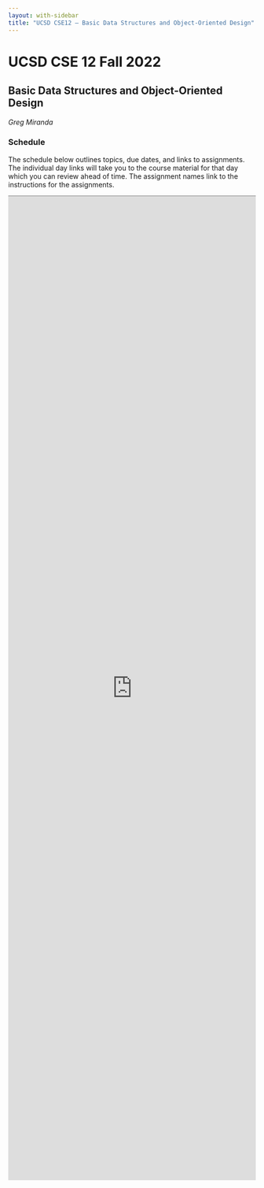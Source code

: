 ```yaml
---
layout: with-sidebar
title: "UCSD CSE12 – Basic Data Structures and Object-Oriented Design"
---
```


# UCSD CSE 12 Fall 2022
## Basic Data Structures and Object-Oriented Design

_Greg Miranda_

<a id="b:disc"></a>
<h3>Schedule</h3>

The schedule below outlines topics, due dates, and links to assignments. The
individual day links will take you to the course material for that day which you
can review ahead of time. The assignment names link to the instructions for the
assignments.

<iframe style="border: none; border-top: 1px solid grey; border-spacing: 2px" src="https://docs.google.com/spreadsheets/d/e/2PACX-1vRIQTNmqXN__icqajSWMQrAVV_n1RZkdWNkCmUFVa9bArS3b-g6_XPtaAcQZ6eCSJpD7JybyenN72SA/pubhtml?widget=true&amp;headers=false"
width="100%" height="2000px"></iframe>
